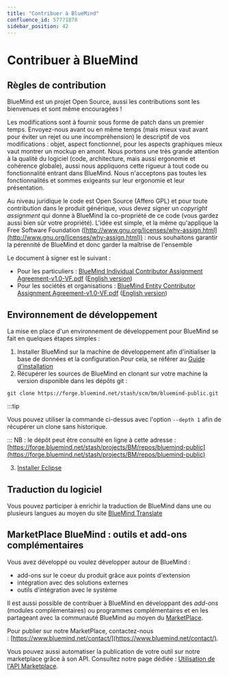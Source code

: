 ```yaml
---
title: "Contribuer à BlueMind"
confluence_id: 57771878
sidebar_position: 42
---
```

# Contribuer à BlueMind


## Règles de contribution

BlueMind est un projet Open Source, aussi les contributions sont les bienvenues et sont même encouragées !

Les modifications sont à fournir sous forme de patch dans un premier temps.
Envoyez-nous avant ou en même temps (mais mieux vaut avant pour éviter un rejet ou une incompréhension) le descriptif de vos modifications : objet, aspect fonctionnel, pour les aspects graphiques mieux vaut montrer un mockup en amont.
Nous portons une très grande attention à la qualité du logiciel (code, architecture, mais aussi ergonomie et cohérence globale), aussi nous appliquons cette rigueur à tout code ou fonctionnalité entrant dans BlueMind. Nous n'acceptons pas toutes les fonctionnalités et sommes exigeants sur leur ergonomie et leur présentation.


Au niveau juridique le code est Open Source (Affero GPL) et pour toute contribution dans le produit générique, vous devez signer un *copyright assignment* qui donne à BlueMind la co-propriété de ce code (vous gardez aussi bien sûr votre propriété). L'idée est simple, et la même qu'applique la Free Software Foundation ([http://www.gnu.org/licenses/why-assign.html](http://www.gnu.org/licenses/why-assign.html)) : nous souhaitons garantir la pérennité de BlueMind et donc garder la maîtrise de l'ensemble

Le document à signer est le suivant :

- Pour les particuliers : [BlueMind Individual Contributor Assignment Agreement-v1.0-VF.pdf](../attachments/57771878/57771879.pdf) ([English version](../attachments/57771878/57771880.pdf))
- Pour les sociétés et organisations : [BlueMind Entity Contributor Assignment Agreement-v1.0-VF.pdf](../attachments/57771878/57771881.pdf) ([English version](../attachments/57771878/57771882.pdf))


## Environnement de développement

La mise en place d'un environnement de développement pour BlueMind se fait en quelques étapes simples :

1. Installer BlueMind sur la machine de développement afin d'initialiser la base de données et la configuration.Pour cela, se référer au [Guide d'installation](/Guide_d_installation/)
2. Récupérer les sources de BlueMind en clonant sur votre machine la version disponible dans les dépôts git :


```
git clone https://forge.bluemind.net/stash/scm/bm/bluemind-public.git
```


:::tip

Vous pouvez utiliser la commande ci-dessus avec l'option `--depth 1` afin de récupérer un clone sans historique.

:::
NB : le dépôt peut être consulté en ligne à cette adresse : [https://forge.bluemind.net/stash/projects/BM/repos/bluemind-public](https://forge.bluemind.net/stash/projects/BM/repos/bluemind-public)

3. [Installer Eclipse](/Guide_du_développeur/Configuration_de_l_environnement_de_développement/Eclipse/)


## Traduction du logiciel

Vous pouvez participer à enrichir la traduction de BlueMind dans une ou plusieurs langues au moyen du site [BlueMind Translate](https://forge.blue-mind.net/weblate/)

## MarketPlace BlueMind : outils et add-ons complémentaires

Vous avez développé ou voulez développer autour de BlueMind :

- add-ons sur le coeur du produit grâce aux points d'extension
- intégration avec des solutions externes
- outils d'intégration avec le système


Il est aussi possible de contribuer à BlueMind en développant des *add-ons* (modules complémentaires) ou programmes complémentaires et en les partageant avec la communauté BlueMind au moyen du [MarketPlace](https://marketplace.bluemind.net/).

Pour publier sur notre MarketPlace, contactez-nous : [https://www.bluemind.net/contact/](https://www.bluemind.net/contact/).

Vous pouvez aussi automatiser la publication de votre outil sur notre marketplace grâce à son API. Consultez notre page dédiée : [Utilisation de l'API Marketplace](/Guide_du_développeur/Utilisation_de_l_API_MarketPlace/).


